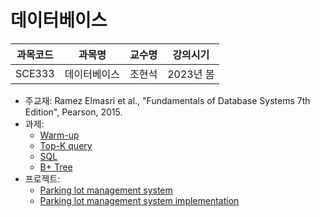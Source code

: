 # 데이터베이스

| 과목코드 | 과목명       | 교수명 | 강의시기  |
|----------|--------------|--------|-----------|
| SCE333   | 데이터베이스 | 조현석 | 2023년 봄 |

- 주교재: Ramez Elmasri et al., "Fundamentals of Database Systems 7th Edition", Pearson, 2015.
- 과제:
  - [Warm-up](./assignments/warm-up)
  - [Top-K query](./assignments/top-k-query)
  - [SQL](./assignments/sql)
  - [B+ Tree](./assignments/b-plus-tree)
- 프로젝트:
  - [Parking lot management system](./projects/parking-lot-management-system.pdf)
  - [Parking lot management system implementation](./projects/parking-lot-management-system-implementation.pdf)
